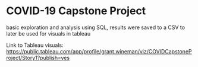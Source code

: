 # COVID-19 Capstone Project
basic exploration and analysis using SQL, results were saved to a CSV to later be used for visuals in tableau

Link to Tableau visuals: https://public.tableau.com/app/profile/grant.wineman/viz/COVIDCapstoneProject/Story1?publish=yes
